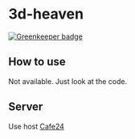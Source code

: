 # 3d-heaven

[![Greenkeeper badge](https://badges.greenkeeper.io/taehoon02/3d-heaven.svg)](https://greenkeeper.io/)

## How to use

Not available. Just look at the code. 



## Server

Use host [Cafe24](https://www.cafe24.com/)